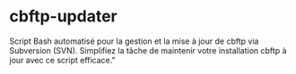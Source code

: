 # cbftp-updater
Script Bash automatisé pour la gestion et la mise à jour de cbftp via Subversion (SVN). Simplifiez la tâche de maintenir votre installation cbftp à jour avec ce script efficace."
